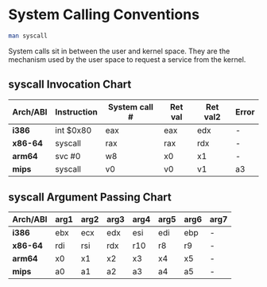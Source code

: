 # System Calling Conventions
```bash
man syscall
```
System calls sit in between the user and kernel space. They are the mechanism used by the user space to request a service from the kernel.

## syscall Invocation Chart

| Arch/ABI      | Instruction | System call # | Ret val | Ret val2  | Error |
|---------------|-------------|---------------|---------|-----------|-------|
| **i386**      | int $0x80   | eax           | eax     | edx       | -     |
| **x86-64**    | syscall     | rax           | rax     | rdx       | -     |
| **arm64**     | svc #0      | w8            | x0      | x1        | -     |
| **mips**      | syscall     | v0            | v0      | v1        | a3    |

## syscall Argument Passing Chart

| Arch/ABI      | arg1 | arg2 | arg3 | arg4 | arg5 | arg6 | arg7 |
|---------------|------|------|------|------|------|------|------|
| **i386**      | ebx  | ecx  | edx  | esi  | edi  | ebp  | -    |
| **x86-64**    | rdi  | rsi  | rdx  | r10  | r8   | r9   | -    |
| **arm64**     | x0   | x1   | x2   | x3   | x4   | x5   | -    |
| **mips**      | a0   | a1   | a2   | a3   | a4   | a5   | -    |
